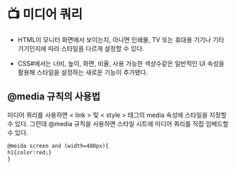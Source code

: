 # 📺 미디어 쿼리
- HTML이 모니터 화면에서 보이는지, 아니면 인쇄물, TV 또는 휴대용 기기나 기타 기기인지에 따라 스타일을 다르게 설정할 수 있다. 

- CSS#에서는 너비, 높이, 화면, 비율, 사용 가능한 색상수같은 일반적인 UI 속성을 활용해 스타일을 설정하는 새로운 기능이 추가됐다.

## @media 규칙의 사용법

미디어 쿼리를 사용하면 < link > 및 < style > 태그의 media 속성에 스타일을 지정할 수 있다.
그런데 @media 규칙을 사용하면 스타일 시트에 미디어 쿼리를 직접 임베드할 수 있다.

```html
@meida screen and (width=480px){
h1{color:red;}
}
```
